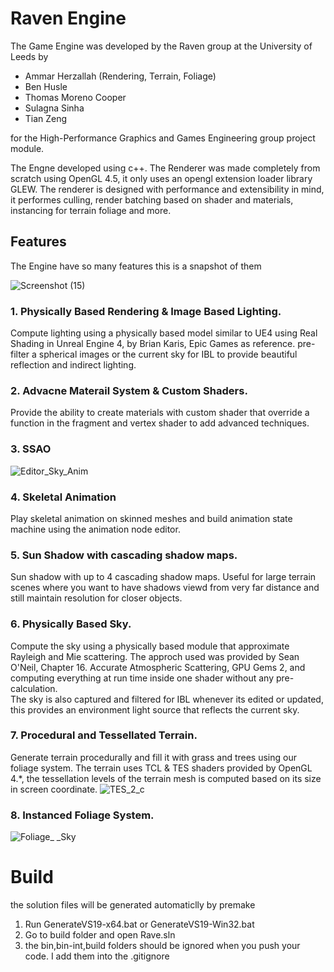 # Raven Engine

The Game Engine was developed by the Raven group at the University of Leeds by
 - Ammar Herzallah (Rendering, Terrain, Foliage)
 - Ben Husle 
 - Thomas Moreno Cooper 
 - Sulagna Sinha 
 - Tian Zeng

for the High-Performance Graphics and Games Engineering group project module.

The Engne developed using c++. The Renderer was made completely from scratch using OpenGL 4.5, it only uses an opengl extension loader library GLEW. The renderer is designed with performance and extensibility in mind, it performes culling, render batching based on shader and materials, instancing for terrain foliage and more.


## Features
The Engine have so many features this is a snapshot of them

![Screenshot (15)](https://user-images.githubusercontent.com/56574326/119246934-9597ed00-bb7d-11eb-8406-562df6b51526.png)

### 1. Physically Based Rendering & Image Based Lighting.
Compute lighting using a physically based model similar to UE4 using Real Shading in Unreal Engine 4, by Brian Karis, Epic Games as reference. pre-filter a spherical images or the current sky for IBL to provide beautiful reflection and indirect lighting.


### 2. Advacne Materail System & Custom Shaders.
Provide the ability to create materials with custom shader that override a function in the fragment and vertex shader to add advanced techniques.

### 3. SSAO

![Editor_Sky_Anim](https://user-images.githubusercontent.com/56574326/119244032-3d082600-bb64-11eb-9da2-635607da0a4f.png)
### 4. Skeletal Animation
Play skeletal animation on skinned meshes and build animation state machine using the animation node editor.

### 5. Sun Shadow with cascading shadow maps.
Sun shadow with up to 4 cascading shadow maps. Useful for large terrain scenes where you want to have shadows viewd from very far distance and still maintain resolution for closer objects.

### 6. Physically Based Sky.
Compute the sky using a physically based module that approximate Rayleigh and Mie scattering. The approch used was provided by Sean O'Neil, Chapter 16. Accurate Atmospheric Scattering, GPU Gems 2, and computing everything at run time inside one shader without any pre-calculation.<br>
The sky is also captured and filtered for IBL whenever its edited or updated, this provides an environment light source that reflects the current sky.

### 7. Procedural and Tessellated Terrain.
Generate terrain procedurally and fill it with grass and trees using our foliage system. The terrain uses TCL & TES shaders provided by OpenGL 4.*, the tessellation levels of the terrain mesh is computed based on its size in screen coordinate.
![TES_2_c](https://user-images.githubusercontent.com/56574326/119245319-5020f300-bb70-11eb-8620-6286dac25f0b.png)

### 8. Instanced Foliage System.
![Foliage_ _Sky](https://user-images.githubusercontent.com/56574326/119244055-7e003a80-bb64-11eb-9e8d-e8fd104698d6.png)





# Build

the solution files will be generated automaticlly by premake

1. Run GenerateVS19-x64.bat or GenerateVS19-Win32.bat
2. Go to build folder and open Rave.sln
3. the bin,bin-int,build folders should be ignored when you push your code. I add them into the .gitignore



